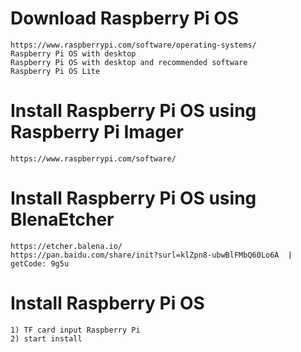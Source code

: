 # Download Raspberry Pi OS
    https://www.raspberrypi.com/software/operating-systems/
    Raspberry Pi OS with desktop
    Raspberry Pi OS with desktop and recommended software
    Raspberry Pi OS Lite
    
# Install Raspberry Pi OS using Raspberry Pi Imager
    https://www.raspberrypi.com/software/
    
# Install Raspberry Pi OS using BlenaEtcher
    https://etcher.balena.io/
    https://pan.baidu.com/share/init?surl=klZpn8-ubwBlFMbQ60Lo6A  | getCode: 9g5u

# Install Raspberry Pi OS
    1) TF card input Raspberry Pi
    2) start install
